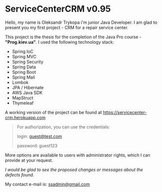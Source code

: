 # ServiceCenterCRM v0.95

Hello, my name is Oleksandr Trykopa i'm junior Java Developer.
I am glad to present you my first project - CRM for a repair service center.

This project is the thesis for the completion of the Java Pro course - **"Prog.kiev.ua"**. 
I used the following technology stack:

* Spring IoC
* Spring MVC
* Spring Security
* Spring Data
* Spring Boot
* Spring Mail
* Lombok
* JPA / Hibernate
* AWS Java SDK
* MapStruct
* Thymeleaf


A working version of the project can be found at
https://servicecenter-crm.herokuapp.com
>For authorization, you can use the credentials:
>
>login: guest@test.com
>
>password: guest123

More options are available to users with administrator rights, 
which I can provide at your request.

*I would be glad to see the proposed changes or messages about the defects found.*

My contact e-mail is: 
ssadmin@gmail.com